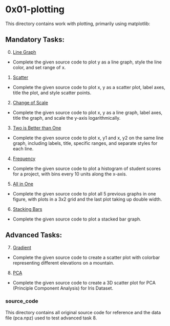 # 0x01-plotting
This directory contains work with plotting, primarily using matplotlib:

## Mandatory Tasks:
0. [Line Graph](/math/0x01-plotting/0-line.py)
* Complete the given source code to plot y as a line graph, style the line color, and set range of x.
1. [Scatter](/math/0x01-plotting/1-scatter.py)
* Complete the given source code to plot x, y as a scatter plot, label axes, title the plot, and style scatter points.
2. [Change of Scale](/math/0x01-plotting/2-change_scale.py)
* Complete the given source code to plot x, y as a line graph, label axes, title the graph, and scale the y-axis logarithmically.
3. [Two is Better than One](/math/0x01-plotting/3-two.py)
* Complete the given source code to plot x, y1 and x, y2 on the same line graph, including labels, title, specific ranges, and separate styles for each line.
4. [Frequency](/math/0x01-plotting/4-frequency.py)
* Complete the given source code to plot a histogram of student scores for a project, with bins every 10 units along the x-axis.
5. [All in One](/math/0x01-plotting/5-all_in_one.py)
* Complete the given source code to plot all 5 previous graphs in one figure, with plots in a 3x2 grid and the last plot taking up double width.
6. [Stacking Bars](/math/0x01-plotting/6-bars.py)
* Complete the given source code to plot a stacked bar graph.

## Advanced Tasks:
7. [Gradient](/math/0x01-plotting/100-gradient.py)
* Complete the given source code to create a scatter plot with colorbar representing different elevations on a mountain.
8. [PCA](/math/0x01-plotting/101-pca.py)
* Complete the given source code to create a 3D scatter plot for PCA (Principle Component Analysis) for Iris Dataset.

### source_code
This directory contains all original source code for reference and the data file (pca.npz) used to test advanced task 8.